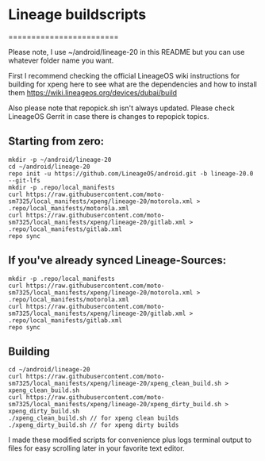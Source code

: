 # Lineage buildscripts
========================

Please note, I use ~/android/lineage-20 in this README but you can use whatever folder name you want.

First I recommend checking the official LineageOS wiki instructions for building for xpeng here to see what are the dependencies and how to install them
https://wiki.lineageos.org/devices/dubai/build

Also please note that repopick.sh isn't always updated. Please check LineageOS Gerrit in case there is changes to repopick topics.

Starting from zero:
---------
    mkdir -p ~/android/lineage-20
    cd ~/android/lineage-20
    repo init -u https://github.com/LineageOS/android.git -b lineage-20.0 --git-lfs
    mkdir -p .repo/local_manifests
    curl https://raw.githubusercontent.com/moto-sm7325/local_manifests/xpeng/lineage-20/motorola.xml > .repo/local_manifests/motorola.xml
    curl https://raw.githubusercontent.com/moto-sm7325/local_manifests/xpeng/lineage-20/gitlab.xml > .repo/local_manifests/gitlab.xml
    repo sync

If you've already synced Lineage-Sources:
----------
    mkdir -p .repo/local_manifests
    curl https://raw.githubusercontent.com/moto-sm7325/local_manifests/xpeng/lineage-20/motorola.xml > .repo/local_manifests/motorola.xml
    curl https://raw.githubusercontent.com/moto-sm7325/local_manifests/xpeng/lineage-20/gitlab.xml > .repo/local_manifests/gitlab.xml
    repo sync

Building
----------
    cd ~/android/lineage-20
    curl https://raw.githubusercontent.com/moto-sm7325/local_manifests/xpeng/lineage-20/xpeng_clean_build.sh > xpeng_clean_build.sh
    curl https://raw.githubusercontent.com/moto-sm7325/local_manifests/xpeng/lineage-20/xpeng_dirty_build.sh > xpeng_dirty_build.sh
    ./xpeng_clean_build.sh // for xpeng clean builds
    ./xpeng_dirty_build.sh // for xpeng dirty builds

I made these modified scripts for convenience plus logs terminal output to files for easy scrolling later in your favorite text editor.

